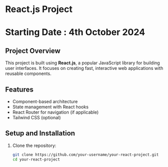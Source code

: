 # React.js Project

# Starting Date : 4th October 2024

## Project Overview
This project is built using **React.js**, a popular JavaScript library for building user interfaces. It focuses on creating fast, interactive web applications with reusable components.

## Features
- Component-based architecture
- State management with React hooks
- React Router for navigation (if applicable)
- Tailwind CSS (optional)

## Setup and Installation
1. Clone the repository:
   ```bash
   git clone https://github.com/your-username/your-react-project.git
   cd your-react-project
